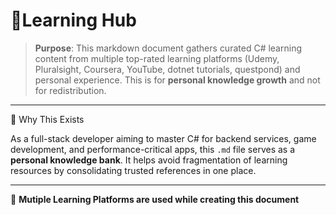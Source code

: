 # 📘Learning Hub

> **Purpose**: This markdown document gathers curated C# learning content from multiple top-rated learning platforms (Udemy, Pluralsight, Coursera, YouTube, dotnet tutorials, questpond) and personal experience. This is for **personal knowledge growth** and not for redistribution.

---

🧠 Why This Exists

As a full-stack developer aiming to master C# for backend services, game development, and performance-critical apps, this `.md` file serves as a **personal knowledge bank**. It helps avoid fragmentation of learning resources by consolidating trusted references in one place.

---

🏫 **Mutiple Learning Platforms are used while creating this document**
